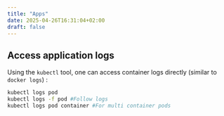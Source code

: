 ```yaml
---
title: "Apps"
date: 2025-04-26T16:31:04+02:00
draft: false
---
```


## Access application logs

Using the `kubectl` tool, one can access container logs directly (similar to `docker logs`) :

```bash
kubectl logs pod
kubectl logs -f pod #Follow logs
kubectl logs pod container #For multi container pods
```

